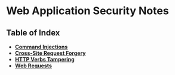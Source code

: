 # Web Application Security Notes

## Table of Index
- **[Command Injections](command-injections.md)**
- **[Cross-Site Request Forgery](csrf.md)**
- **[HTTP Verbs Tampering](http-verbs-tampering.md)**
- **[Web Requests](web-requests.md)**
